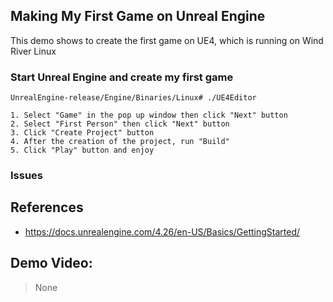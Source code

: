 ## Making My First Game on Unreal Engine
This demo shows to create the first game on UE4, which is running on Wind River Linux

### Start Unreal Engine and create my first game

```
UnrealEngine-release/Engine/Binaries/Linux# ./UE4Editor
```

```
1. Select "Game" in the pop up window then click "Next" button
2. Select "First Person" then click "Next" button
3. Click "Create Project" button
4. After the creation of the project, run "Build"
5. Click "Play" button and enjoy

```
### Issues

## References
* https://docs.unrealengine.com/4.26/en-US/Basics/GettingStarted/

## Demo Video:
> None

